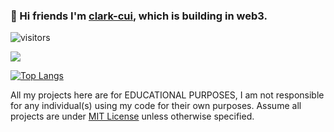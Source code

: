 ### 👋 Hi friends I'm [clark-cui](https://clark-cui.top), which is building in web3.
![visitors](https://visitor-badge.glitch.me/badge?page_id=clark-cui.visitor-badge)

<picture>
  <source media="(prefers-color-scheme: dark)" srcset="https://github-readme-stats-git-masterrstaa-rickstaa.vercel.app/api?username=clark-cui&show_icons=true&include_all_commits=true&border_radius=10">
  <img src="https://github-readme-stats-git-masterrstaa-rickstaa.vercel.app/api?username=clark-cui&show_icons=true&include_all_commits=true&border_radius=10">
</picture>
<br>

[![Top Langs](https://github-readme-stats-git-masterrstaa-rickstaa.vercel.app/api/top-langs/?username=clark-cui&layout=compact)](https://github.com/anuraghazra/github-readme-stats)

All my projects here are for EDUCATIONAL PURPOSES, I am not responsible for any individual(s) using my code for their own purposes. Assume all projects are under [MIT License](https://opensource.org/licenses/MIT) unless otherwise specified.
